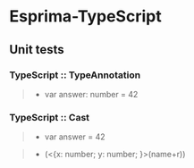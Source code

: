 # Esprima-TypeScript

## Unit tests

### TypeScript :: TypeAnnotation

> * var answer: number = 42

### TypeScript :: Cast

> * var answer = <Teste>42

> * (<{x: number; y: number; }>(name+r))